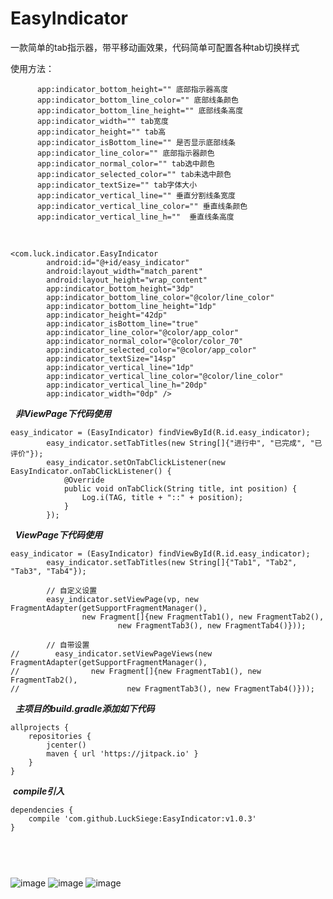 # EasyIndicator

一款简单的tab指示器，带平移动画效果，代码简单可配置各种tab切换样式

使用方法：

```
      app:indicator_bottom_height="" 底部指示器高度
      app:indicator_bottom_line_color="" 底部线条颜色
      app:indicator_bottom_line_height="" 底部线条高度
      app:indicator_width="" tab宽度
      app:indicator_height="" tab高
      app:indicator_isBottom_line="" 是否显示底部线条
      app:indicator_line_color="" 底部指示器颜色     
      app:indicator_normal_color="" tab选中颜色      
      app:indicator_selected_color="" tab未选中颜色    
      app:indicator_textSize="" tab字体大小     
      app:indicator_vertical_line="" 垂直分割线条宽度     
      app:indicator_vertical_line_color="" 垂直线条颜色   
      app:indicator_vertical_line_h=""  垂直线条高度
```
      
```      
<com.luck.indicator.EasyIndicator
        android:id="@+id/easy_indicator"
        android:layout_width="match_parent"
        android:layout_height="wrap_content"
        app:indicator_bottom_height="3dp"
        app:indicator_bottom_line_color="@color/line_color"
        app:indicator_bottom_line_height="1dp"
        app:indicator_height="42dp"
        app:indicator_isBottom_line="true"
        app:indicator_line_color="@color/app_color"
        app:indicator_normal_color="@color/color_70"
        app:indicator_selected_color="@color/app_color"
        app:indicator_textSize="14sp"
        app:indicator_vertical_line="1dp"
        app:indicator_vertical_line_color="@color/line_color"
        app:indicator_vertical_line_h="20dp"
        app:indicator_width="0dp" />
```	

   ***非ViewPage下代码使用***

```
easy_indicator = (EasyIndicator) findViewById(R.id.easy_indicator);
        easy_indicator.setTabTitles(new String[]{"进行中", "已完成", "已评价"});
        easy_indicator.setOnTabClickListener(new EasyIndicator.onTabClickListener() {
            @Override
            public void onTabClick(String title, int position) {
                Log.i(TAG, title + "::" + position);
            }
        });
```

   ***ViewPage下代码使用***
   
``` 
easy_indicator = (EasyIndicator) findViewById(R.id.easy_indicator);
        easy_indicator.setTabTitles(new String[]{"Tab1", "Tab2", "Tab3", "Tab4"});

        // 自定义设置
        easy_indicator.setViewPage(vp, new FragmentAdapter(getSupportFragmentManager(),
                new Fragment[]{new FragmentTab1(), new FragmentTab2(),
                        new FragmentTab3(), new FragmentTab4()}));

        // 自带设置
//        easy_indicator.setViewPageViews(new FragmentAdapter(getSupportFragmentManager(),
//                new Fragment[]{new FragmentTab1(), new FragmentTab2(),
//                        new FragmentTab3(), new FragmentTab4()}));
```
	
   ***主项目的build.gradle添加如下代码***

```
allprojects {
    repositories {
        jcenter()
        maven { url 'https://jitpack.io' }
    }
}
```
  ***compile引入***

```
dependencies {
	compile 'com.github.LuckSiege:EasyIndicator:v1.0.3'  
}
```
	  
        
        

![image](https://github.com/LuckSiege/EasyIndicator/blob/master/image/4C47A389C02BC3FD7680CF3935F1F916.jpg)
![image](https://github.com/LuckSiege/EasyIndicator/blob/master/image/7F8892258BE7624FF6ACE4A3BE558C43.jpg)
![image](https://github.com/LuckSiege/EasyIndicator/blob/master/image/859EEDFA1A7C7EEB8B071E93AEC37BB5.jpg)
